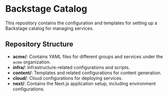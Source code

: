 # Backstage Catalog

This repository contains the configuration and templates for setting up a Backstage catalog for managing services.

## Repository Structure

- **acme/**: Contains YAML files for different groups and services under the `acme` organization.
- **infra/**: Infrastructure-related configurations and scripts.
- **content/**: Templates and related configurations for content generation.
- **cloud/**: Cloud configurations for deploying services.
- **next/**: Contains the Next.js application setup, including environment configurations.
